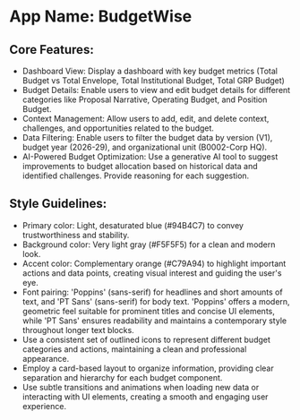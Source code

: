 # **App Name**: BudgetWise

## Core Features:

- Dashboard View: Display a dashboard with key budget metrics (Total Budget vs Total Envelope, Total Institutional Budget, Total GRP Budget)
- Budget Details: Enable users to view and edit budget details for different categories like Proposal Narrative, Operating Budget, and Position Budget.
- Context Management: Allow users to add, edit, and delete context, challenges, and opportunities related to the budget.
- Data Filtering: Enable users to filter the budget data by version (V1), budget year (2026-29), and organizational unit (B0002-Corp HQ).
- AI-Powered Budget Optimization: Use a generative AI tool to suggest improvements to budget allocation based on historical data and identified challenges. Provide reasoning for each suggestion.

## Style Guidelines:

- Primary color: Light, desaturated blue (#94B4C7) to convey trustworthiness and stability.
- Background color: Very light gray (#F5F5F5) for a clean and modern look.
- Accent color: Complementary orange (#C79A94) to highlight important actions and data points, creating visual interest and guiding the user's eye.
- Font pairing: 'Poppins' (sans-serif) for headlines and short amounts of text, and 'PT Sans' (sans-serif) for body text. 'Poppins' offers a modern, geometric feel suitable for prominent titles and concise UI elements, while 'PT Sans' ensures readability and maintains a contemporary style throughout longer text blocks.
- Use a consistent set of outlined icons to represent different budget categories and actions, maintaining a clean and professional appearance.
- Employ a card-based layout to organize information, providing clear separation and hierarchy for each budget component.
- Use subtle transitions and animations when loading new data or interacting with UI elements, creating a smooth and engaging user experience.
